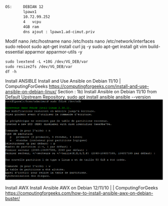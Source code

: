 
    OS:     DEBIAN 12
            lpawx1
            10.72.99.252
            4   vcpu
            4GB ram
            dns ajout : lpawx1.ad-cimut.priv

Modif
    nano /etc/hostname
    nano /etc/hosts
    nano /etc/network/interfaces
    sudo reboot
    sudo apt-get install curl jq -y
    sudo apt-get install git vim build-essential apparmor apparmor-utils -y

    sudo lvextend -L +10G /dev/VG_DEB/var
    sudo resize2fs /dev/VG_DEB/var
    df -h


Install ANSIBLE
    Install and Use Ansible on Debian 11/10 | ComputingForGeeks
    https://computingforgeeks.com/install-and-use-ansible-on-debian-linux/
    Section : 1b) Install Ansible on Debian 11/10 from Default Upstream Repository.
    sudo apt install ansible
    ansible --version
    ![alt text](image1.png)

Install AWX
    Install Ansible AWX on Debian 12/11/10 |  | ComputingForGeeks 
    https://computingforgeeks.com/how-to-install-ansible-awx-on-debian-buster/
    
